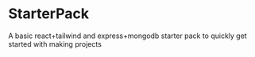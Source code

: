 # StarterPack
A basic react+tailwind and express+mongodb starter pack to quickly get started with making projects
